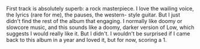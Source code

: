 First track is absolutely superb: a rock masterpiece. I love the
wailing voice, the lyrics (rare for me), the pauses, the western-
style guitar. But I just didn't find the rest of the album that
engaging. I normally like doomy or slowcore music, and this
sounds like a doomy, darker version of Low, which suggests I would
really like it. But I didn't. I wouldn't be surprised if I
came back to this album in a year and loved it, but for now,
scoring a 1.
